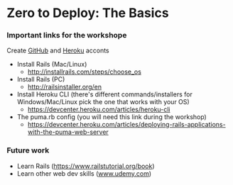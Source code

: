 # Zero to Deploy: The Basics

### Important links for the workshope

Create [GitHub](https://github.com/) and [Heroku](https://www.heroku.com/) acconts

- Install Rails (Mac/Linux)
    - http://installrails.com/steps/choose_os
- Install Rails (PC)
    - http://railsinstaller.org/en
- Install Heroku CLI (there's different commands/installers for Windows/Mac/Linux pick the one that works with your OS)
    - https://devcenter.heroku.com/articles/heroku-cli
- The puma.rb config (you will need this link during the workshop)
    - https://devcenter.heroku.com/articles/deploying-rails-applications-with-the-puma-web-server
    
    
### Future work

- Learn Rails (https://www.railstutorial.org/book)
- Learn other web dev skills (www.udemy.com)

